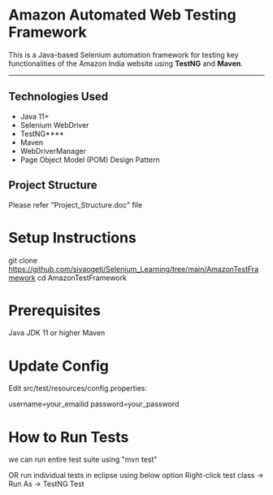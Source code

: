 #  Amazon Automated Web Testing Framework

This is a Java-based Selenium automation framework for testing key functionalities of the Amazon India website using **TestNG** and **Maven**.

---

##  Technologies Used

- Java 11+
- Selenium WebDriver
- TestNG****
- Maven
- WebDriverManager
- Page Object Model (POM) Design Pattern


## Project Structure

Please refer "Project_Structure.doc" file 

# Setup Instructions
git clone https://github.com/sivaogeti/Selenium_Learning/tree/main/AmazonTestFramework
cd AmazonTestFramework

# Prerequisites
Java JDK 11 or higher
Maven

# Update Config
Edit src/test/resources/config.properties:

username=your_emailid
password=your_password

# How to Run Tests
we can run entire test suite using "mvn test"

OR
run individual tests in eclipse using below option
Right-click test class → Run As → TestNG Test

